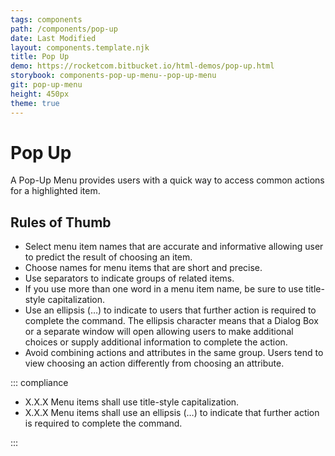 ```yaml
---
tags: components
path: /components/pop-up
date: Last Modified
layout: components.template.njk
title: Pop Up
demo: https://rocketcom.bitbucket.io/html-demos/pop-up.html
storybook: components-pop-up-menu--pop-up-menu
git: pop-up-menu
height: 450px
theme: true
---
```


# Pop Up

A Pop-Up Menu provides users with a quick way to access common actions for a highlighted item.

## Rules of Thumb

- Select menu item names that are accurate and informative allowing user to predict the result of choosing an item.
- Choose names for menu items that are short and precise.
- Use separators to indicate groups of related items.
- If you use more than one word in a menu item name, be sure to use title-style capitalization.
- Use an ellipsis (…) to indicate to users that further action is required to complete the command. The ellipsis character means that a Dialog Box or a separate window will open allowing users to make additional choices or supply additional information to complete the action.
- Avoid combining actions and attributes in the same group. Users tend to view choosing an action differently from choosing an attribute.

::: compliance

- X.X.X Menu items shall use title-style capitalization.
- X.X.X Menu items shall use an ellipsis (…) to indicate that further action is required to complete the command.

:::